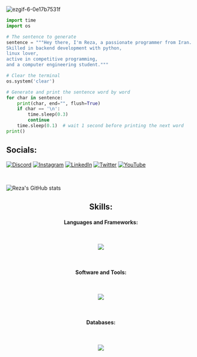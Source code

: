 ![ezgif-6-0e17b7531f](https://github.com/rzpanahi/rzpanahi/assets/143761780/002ede8d-f8bd-4b19-82c1-05ee357e96ff)

```python
import time
import os

# The sentence to generate
sentence = """Hey there, I'm Reza, a passionate programmer from Iran.
Skilled in backend development with python,
linux lover,
active in competitive programming,
and a computer engineering student."""

# Clear the terminal
os.system('clear')

# Generate and print the sentence word by word
for char in sentence:
    print(char, end="", flush=True)
    if char == '\n':
        time.sleep(0.3)
        continue
    time.sleep(0.1)  # wait 1 second before printing the next word
print()
```

## Socials:
[![Discord](https://img.shields.io/badge/Discord-%237289DA.svg?logo=discord&logoColor=white)](https://discord.gg/rezapanahi) [![Instagram](https://img.shields.io/badge/Instagram-%23E4405F.svg?logo=Instagram&logoColor=white)](https://instagram.com/reza.pnhy) [![LinkedIn](https://img.shields.io/badge/LinkedIn-%230077B5.svg?logo=linkedin&logoColor=white)](https://linkedin.com/in/reza-panahi-a156181a5) [![Twitter](https://img.shields.io/badge/Twitter-%231DA1F2.svg?logo=Twitter&logoColor=white)](https://twitter.com/rzpanahi) [![YouTube](https://img.shields.io/badge/YouTube-%23FF0000.svg?logo=YouTube&logoColor=white)](https://youtube.com/@UCMnDfDlsIsCs4gq0nAOn_2A)

<br>

![Reza's GitHub stats](https://github-readme-stats.vercel.app/api?username=rzpanahi&show_icons=true&theme=transparent)

<h2 align="center">Skills:</h3>
<h4 align="center">Languages and Frameworks:</h4> 
<br>
<p align="center">
  <a href="">
    <img src="https://skillicons.dev/icons?i=py,django,cpp" />
  </a>
</p>
<br>
<h4 align="center">Software and Tools:</h4> 
<br>
<p align="center">
  <a href="">
    <img src="https://skillicons.dev/icons?i=postman,neovim,vscode,git,docker" />
  </a>
</p>
<br>
<h4 align="center">Databases:<h4/>
<br>
<p align="center">
  <a href="">
    <img src="https://skillicons.dev/icons?i=postgres,mysql,sqlite" />
  </a>
</p>
<br>
